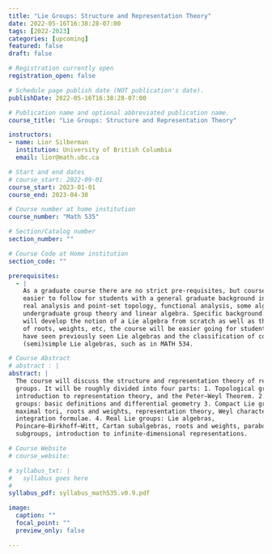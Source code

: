 ```yaml
---
title: "Lie Groups: Structure and Representation Theory"
date: 2022-05-16T16:38:28-07:00
tags: [2022-2023]
categories: [upcoming]
featured: false
draft: false

# Registration currently open
registration_open: false

# Schedule page publish date (NOT publication's date).
publishDate: 2022-05-16T16:38:28-07:00

# Publication name and optional abbreviated publication name.
course_title: "Lie Groups: Structure and Representation Theory"

instructors:
- name: Lior Silberman
  institution: University of British Columbia
  email: lior@math.ubc.ca

# Start and end dates
# course_start: 2022-09-01
course_start: 2023-01-01
course_end: 2023-04-30

# Course number at home institution
course_number: "Math 535"

# Section/Catalog number
section_number: ""

# Course Code at Home institution
section_code: ""

prerequisites:
  - |
    As a graduate course there are no strict pre-requisites, but course is
    easier to follow for students with a general graduate background including
    real analysis and point-set topology, functional analysis, some algebra, and
    undergraduate group theory and linear algebra. Specific background: while we
    will develop the notion of a Lie algebra from scratch as well as the theory
    of roots, weights, etc, the course will be easier going for students who
    have seen previously seen Lie algebras and the classification of complex
    (semi)simple Lie algebras, such as in MATH 534.

# Course Abstract
# abstract : |
abstract: |
  The course will discuss the structure and representation theory of real Lie
  groups. It will be roughly divided into four parts: 1. Topological groups,
  introduction to representation theory, and the Peter–Weyl Theorem. 2. Lie
  groups: basic definitions and differential geometry 3. Compact Lie groups:
  maximal tori, roots and weights, representation theory, Weyl character and
  integration formulae. 4. Real Lie groups: Lie algebras,
  Poincare–Birkhoff–Witt, Cartan subalgebras, roots and weights, parabolic
  subgroups, introduction to infinite-dimensional representations.

# Course Website
# course_website: 

# syllabus_txt: |
#   syllabus goes here
#
syllabus_pdf: syllabus_math535.v0.9.pdf

image:
  caption: ""
  focal_point: ""
  preview_only: false

---
```

